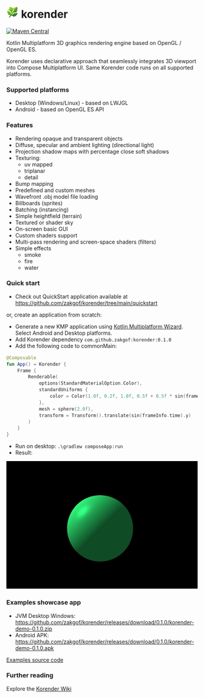 # ![Korender](doc/korender32.png) korender
[![Maven Central](https://maven-badges.herokuapp.com/maven-central/com.github.zakgof/korender/badge.svg)](https://maven-badges.herokuapp.com/maven-central/com.github.zakgof/korender)

Kotlin Multiplatform 3D graphics rendering engine based on OpenGL / OpenGL ES.

Korender uses declarative approach that seamlessly integrates 3D viewport into Compose Multiplatform UI. 
Same Korender code runs on all supported platforms.

### Supported platforms
- Desktop (Windows/Linux) - based on LWJGL
- Android - based on OpenGL ES API

### Features
- Rendering opaque and transparent objects
- Diffuse, specular and ambient lighting (directional light)
- Projection shadow maps with percentage close soft shadows
- Texturing:
  - uv mapped
  - triplanar
  - detail
- Bump mapping
- Predefined and custom meshes
- Wavefront .obj model file loading
- Billboards (sprites)
- Batching (instancing)
- Simple heightfield (terrain)
- Textured or shader sky
- On-screen basic GUI
- Custom shaders support
- Multi-pass rendering and screen-space shaders (filters)
- Simple effects
  - smoke
  - fire
  - water

### Quick start

- Check out QuickStart application available at https://github.com/zakgof/korender/tree/main/quickstart

or, create an application from scratch:

- Generate a new KMP application using [Kotlin Multiplatform Wizard](https://kmp.jetbrains.com/). Select Android and Desktop platforms.
- Add Korender dependency `com.github.zakgof:korender:0.1.0`
- Add the following code to commonMain:
 
````kotlin
@Composable
fun App() = Korender {
    Frame {
        Renderable(
            options(StandardMaterialOption.Color),
            standardUniforms {
                color = Color(1.0f, 0.2f, 1.0f, 0.5f + 0.5f * sin(frameInfo.time))
            },
            mesh = sphere(2.0f),
            transform = Transform().translate(sin(frameInfo.time).y)
        )
    }
}
````
 - Run on desktop: `.\gradlew composeApp:run`
 - Result:

![Korender](doc/quickstart.jpg)

### Examples showcase app

- JVM Desktop Windows: https://github.com/zakgof/korender/releases/download/0.1.0/korender-demo-0.1.0.zip
- Android APK: https://github.com/zakgof/korender/releases/download/0.1.0/korender-demo-0.1.0.apk

[Examples source code](https://github.com/zakgof/korender/tree/main/korender-framework/examples/src/commonMain/kotlin)

### Further reading
Explore the [Korender Wiki](https://github.com/zakgof/korender/wiki)